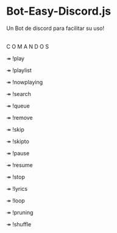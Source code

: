 # Bot-Easy-Discord.js
Un Bot de discord para facilitar su uso!


<br /> C O M A N D O S <br>

↠ !play

↠ !playlist

↠ !nowplaying

↠ !search

↠ !queue

↠ !remove

↠ !skip

↠ !skipto

↠ !pause

↠ !resume

↠ !stop

↠ !lyrics

↠ !loop

↠ !pruning

↠ !shuffle
